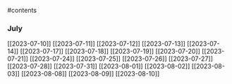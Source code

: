#contents 
### July
[[2023-07-10]]
[[2023-07-11]]
[[2023-07-12]]
[[2023-07-13]]
[[2023-07-14]]
[[2023-07-17]]
[[2023-07-18]]
[[2023-07-19]]
[[2023-07-20]]
[[2023-07-21]]
[[2023-07-24]]
[[2023-07-25]]
[[2023-07-26]]
[[2023-07-27]]
[[2023-07-28]]
[[2023-07-31]]
[[2023-08-01]]
[[2023-08-02]]
[[2023-08-03]]
[[2023-08-08]]
[[2023-08-09]]
[[2023-08-10]]